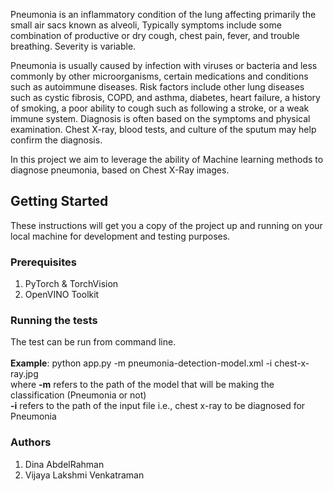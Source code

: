 Pneumonia is an inflammatory condition of the lung affecting primarily the small air sacs known as alveoli, Typically symptoms include some combination of productive or dry cough, chest pain, fever, and trouble breathing. Severity is variable. 

Pneumonia is usually caused by infection with viruses or bacteria and less commonly by other microorganisms, certain medications and conditions such as autoimmune diseases. Risk factors include other lung diseases such as cystic fibrosis, COPD, and asthma, diabetes, heart failure, a history of smoking, a poor ability to cough such as following a stroke, or a weak immune system. Diagnosis is often based on the symptoms and physical examination. Chest X-ray, blood tests, and culture of the sputum may help confirm the diagnosis.

In this project we aim to leverage the ability of Machine learning methods to diagnose pneumonia, based on Chest X-Ray images.

## Getting Started
These instructions will get you a copy of the project up and running on your local machine for development and testing purposes. 

### Prerequisites
1) PyTorch & TorchVision
2) OpenVINO Toolkit

### Running the tests
The test can be run from command line.<br /> <br />
**Example**: python app.py -m pneumonia-detection-model.xml -i chest-x-ray.jpg <br />
where **-m** refers to the path of the model that will be making the classification (Pneumonia or not) <br />
**-i**  refers to the path of the input file i.e., chest x-ray to be diagnosed for Pneumonia

### Authors
1) Dina AbdelRahman
2) Vijaya Lakshmi Venkatraman
